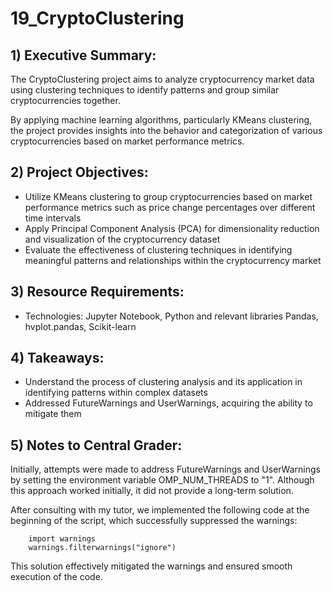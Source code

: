 # 19_CryptoClustering

## 1) Executive Summary:
The CryptoClustering project aims to analyze cryptocurrency market data using clustering techniques to identify patterns and group similar cryptocurrencies together.

By applying machine learning algorithms, particularly KMeans clustering, the project provides insights into the behavior and categorization of various cryptocurrencies based on market performance metrics.

## 2) Project Objectives:
- Utilize KMeans clustering to group cryptocurrencies based on market performance metrics such as price change percentages over different time intervals
- Apply Principal Component Analysis (PCA) for dimensionality reduction and visualization of the cryptocurrency dataset
- Evaluate the effectiveness of clustering techniques in identifying meaningful patterns and relationships within the cryptocurrency market

## 3) Resource Requirements:
- Technologies: Jupyter Notebook, Python and relevant libraries Pandas, hvplot.pandas, Scikit-learn

## 4) Takeaways:
- Understand the process of clustering analysis and its application in identifying patterns within complex datasets
- Addressed FutureWarnings and UserWarnings, acquiring the ability to mitigate them

## 5) Notes to Central Grader:
Initially, attempts were made to address FutureWarnings and UserWarnings by setting the environment variable OMP_NUM_THREADS to "1". Although this approach worked initially, it did not provide a long-term solution.

After consulting with my tutor, we implemented the following code at the beginning of the script, which successfully suppressed the warnings:

```
    import warnings
    warnings.filterwarnings("ignore")
```
This solution effectively mitigated the warnings and ensured smooth execution of the code.

